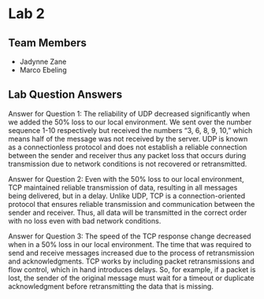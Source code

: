 # Lab 2

## Team Members
- Jadynne Zane
- Marco Ebeling

## Lab Question Answers

Answer for Question 1: 
The reliability of UDP decreased significantly when we added the 50% loss to our local environment. We sent over the number sequence 1-10 respectively but received the numbers “3, 6, 8, 9, 10,” which means half of the message was not received by the server.  UDP is known as a connectionless protocol and does not establish a reliable connection between the sender and receiver thus any packet loss that occurs during transmission due to network conditions is not recovered or retransmitted.


Answer for Question 2:
Even with the 50% loss to our local environment, TCP maintained reliable transmission of data, resulting in all messages being delivered, but in a delay. Unlike UDP, TCP is a connection-oriented protocol that ensures reliable transmission and communication between the sender and receiver. Thus, all data will be transmitted in the correct order with no loss even with bad network conditions.


Answer for Question 3:
The speed of the TCP response change decreased when in a 50% loss in our local environment. The time that was required to send and receive messages increased due to the process of retransmission and acknowledgments. TCP works by including packet retransmissions and flow control, which in hand introduces delays. So, for example, if a packet is lost, the sender of the original message must wait for a timeout or duplicate acknowledgment before retransmitting the data that is missing.
